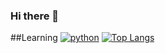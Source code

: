 ### Hi there 👋
<!--
![Hits](https://hits.seeyoufarm.com/api/count/incr/badge.svg?url=https%3A%2F%2Fgithub.com%2Fgjbae1212%2Fhit-counter)

![Anurag's github stats](https://github-readme-stats.vercel.app/api?username=juin0216&show_icons=true)
-->
##Learning
[![python](https://img.shields.io/badge/-Python-blue?style=flat-square&logo=python?lohoColor=white)](https://www.python.org/)
[![Top Langs](https://github-readme-stats.vercel.app/api/top-langs/?username=juin0216&layout=compact)](https://github.com/anuraghazra/github-readme-stats)

<!--
**juin0216/juin0216** is a ✨ _special_ ✨ repository because its `README.md` (this file) appears on your GitHub profile.

Here are some ideas to get you started:

- 🔭 I’m currently working on ...
- 🌱 I’m currently learning ...
- 👯 I’m looking to collaborate on ...
- 🤔 I’m looking for help with ...
- 💬 Ask me about ...
- 📫 How to reach me: ...
- 😄 Pronouns: ...
- ⚡ Fun fact: ...
-->
